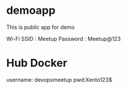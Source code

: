 # demoapp
This is public app for demo


Wi-Fi SSID : Meetup
Password : Meetup@123


# Hub Docker
username: devopsmeetup
pwd:Xento123$
